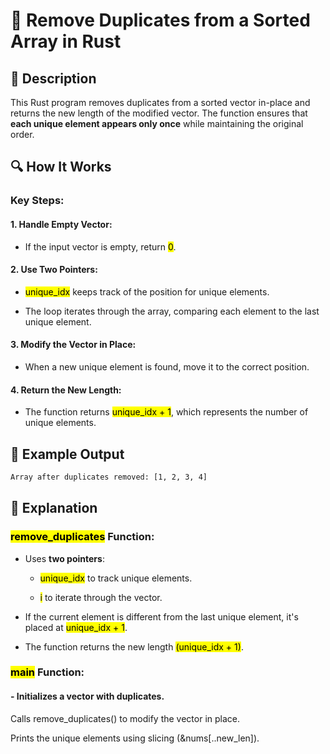 # 📌 Remove Duplicates from a Sorted Array in Rust
## 🚀 Description
This Rust program removes duplicates from a sorted vector in-place and returns the new length of the modified vector. 
The function ensures that **each unique element appears only once** while maintaining the original order.

## 🔍 How It Works
### Key Steps:
#### 1. Handle Empty Vector:

   - If the input vector is empty, return <mark>0</mark>.

#### 2. Use Two Pointers:

   - <mark>unique_idx</mark> keeps track of the position for unique elements.

   - The loop iterates through the array, comparing each element to the last unique element.

#### 3. Modify the Vector in Place:

   - When a new unique element is found, move it to the correct position.

#### 4. Return the New Length:

   - The function returns <mark>unique_idx + 1</mark>, which represents the number of unique elements.

## 🎯 Example Output
```sh
Array after duplicates removed: [1, 2, 3, 4]
```

## 📂 Explanation
### <mark>remove_duplicates</mark> Function:
 - Uses **two pointers**:

   - <mark>unique_idx</mark> to track unique elements.

   - <mark>i</mark> to iterate through the vector.

- If the current element is different from the last unique element, it's placed at <mark>unique_idx + 1</mark>.

- The function returns the new length <mark>(unique_idx + 1)</mark>.

### <mark>main</mark> Function:
#### - Initializes a vector with duplicates.

Calls remove_duplicates() to modify the vector in place.

Prints the unique elements using slicing (&nums[..new_len]).
